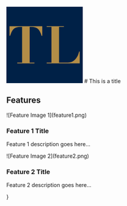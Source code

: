 <img src="AppIcon.png" alt="App Icon" width="200" height="200"> # This is a title





## Features

<div class="feature">
  <div class="feature-image">
    ![Feature Image 1](feature1.png)
  </div>
  <div class="feature-text">
    <h3>Feature 1 Title</h3>
    <p>Feature 1 description goes here...</p>
  </div>
</div>

<div class="feature">
  <div class="feature-image">
    ![Feature Image 2](feature2.png)
  </div>
  <div class="feature-text">
    <h3>Feature 2 Title</h3>
    <p>Feature 2 description goes here...</p>
  </div>
}

<!-- Add more feature sections as needed -->
